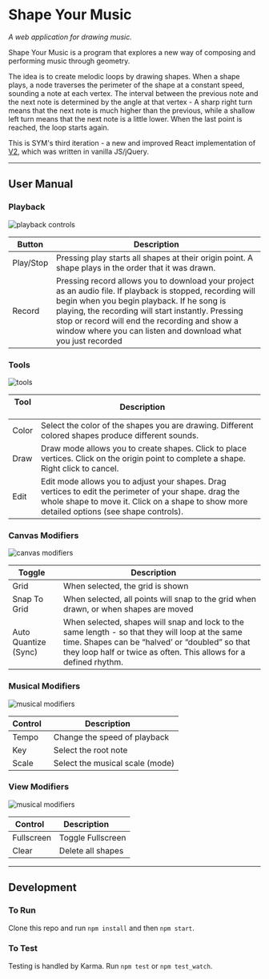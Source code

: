 # Shape Your Music
_A web application for drawing music._

Shape Your Music is a program that explores a new way of composing and performing music through geometry.

The idea is to create melodic loops by drawing shapes. When a shape plays, a node traverses the perimeter of the shape at a constant speed, sounding a note at each vertex. The interval between the previous note and the next note is determined by the angle at that vertex - A sharp right turn means that the next note is much higher than the previous, while a shallow left turn means that the next note is a little lower. When the last point is reached, the loop starts again.

This is SYM's third iteration - a new and improved React implementation of [V2](https://github.com/ejarzo/sym_v2), which was written in vanilla JS/jQuery.

-----------

## User Manual

### Playback
![playback controls](https://github.com/ejarzo/Shape-Your-Music/blob/master/src/static/img/readme_images/transport.png)

| Button    | Description       |
| --------- | ----------------- |
| Play/Stop | Pressing play starts all shapes at their origin point. A shape plays in the order that it was drawn. |
| Record    | Pressing record allows you to download your project as an audio file. If playback is stopped, recording will begin when you begin playback. If he song is playing, the recording will start instantly. Pressing stop or record will end the recording and show a window where you can listen and download what you just recorded |

### Tools
![tools](https://github.com/ejarzo/Shape-Your-Music/blob/master/src/static/img/readme_images/tools.png)

| Tool      | Description       |
| --------- | ----------------- |
| Color     | Select the color of the shapes you are drawing. Different colored shapes produce different sounds. |
| Draw      | Draw mode allows you to create shapes. Click to place vertices. Click on the origin point to complete a shape. Right click to cancel. |
| Edit      | Edit mode allows you to adjust your shapes. Drag vertices to edit the perimeter of your shape. drag the whole shape to move it. Click on a shape to show more detailed options (see shape controls). |

### Canvas Modifiers
![canvas modifiers](https://github.com/ejarzo/Shape-Your-Music/blob/master/src/static/img/readme_images/canvas.png)

| Toggle        | Description       |
| ------------- | ----------------- |
| Grid          | When selected, the grid is shown |
| Snap To Grid  | When selected, all points will snap to the grid when drawn, or when shapes are moved |
| Auto Quantize (Sync) | When selected, shapes will snap and lock to the same length - so that they will loop at the same time. Shapes can be “halved’ or “doubled” so that they loop half or twice as often. This allows for a defined rhythm. |

### Musical Modifiers
![musical modifiers](https://github.com/ejarzo/Shape-Your-Music/blob/master/src/static/img/readme_images/musical.png)

| Control       | Description       |
| ------------- | ----------------- |
| Tempo         | Change the speed of playback |
| Key           | Select the root note |
| Scale         | Select the musical scale (mode) |

### View Modifiers
![musical modifiers](https://github.com/ejarzo/Shape-Your-Music/blob/master/src/static/img/readme_images/other.png)

| Control       | Description       |
| ------------- | ----------------- |
| Fullscreen    | Toggle Fullscreen |
| Clear         | Delete all shapes |

-----------

## Development
### To Run
Clone this repo and run `npm install` and then `npm start`.

### To Test
Testing is handled by Karma. Run `npm test` or `npm test_watch`.
